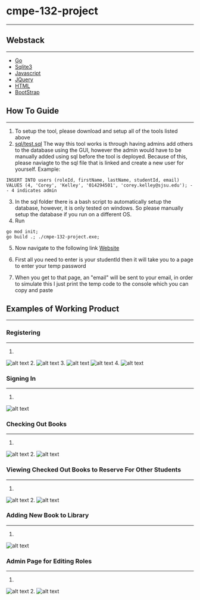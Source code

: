 # cmpe-132-project
---

## Webstack
---

- [Go](https://go.dev/doc/install)
- [Sqlite3](https://www.sqlite.org/download.html)
- [Javascript](https://www.javascript.com/)
- [JQuery](https://jquery.com/)
- [HTML](https://en.wikipedia.org/wiki/HTML)
- [BootStrap](https://getbootstrap.com/)

## How To Guide
---
1. To setup the tool, please download and setup all of the tools listed above
2. [sql/test.sql](./sql/test.sql) The way this tool works is through having admins add others to the database using the GUI, however the admin would have to be manually added using sql before the tool is deployed. Because of this, please naviagte to the sql file that is linked and create a new user for yourself. Example:
```
INSERT INTO users (roleId, firstName, lastName, studentId, email) VALUES (4, 'Corey', 'Kelley', '014294501', 'corey.kelley@sjsu.edu'); -- 4 indicates admin
```
3. In the sql folder there is a bash script to automatically setup the database, however, it is only tested on windows. So please manually setup the database if you run on a different OS.
4. Run 
```
go mod init;
go build .; ./cmpe-132-project.exe;
```
5. Now navigate to the following link [Website](http://localhost:8080/)

6. First all you need to enter is your studentId then it will take you to a page to enter your temp password

7. When you get to that page, an "email" will be sent to your email, in order to simulate this I just print the temp code to the console which you can copy and paste

## Examples of Working Product
---
### Registering
---
1. 
![alt text](pictures/bare-home-page.png)
2. 
![alt text](pictures/image.png)
3. 
![alt text](pictures/image-1.png) ![alt text](pictures/image-2.png)
4. 
![alt text](pictures/image-3.png)
### Signing In
---
1. 
![alt text](pictures/image-4.png)
### Checking Out Books
---
1. 
![alt text](pictures/image-5.png)
2. 
![alt text](pictures/image-7.png)

### Viewing Checked Out Books to Reserve For Other Students
---
1. 
![alt text](pictures/image-8.png)
2. 
![alt text](pictures/image-9.png)

### Adding New Book to Library
---
1. 
![alt text](pictures/image-10.png)

### Admin Page for Editing Roles
---
1. 
![alt text](pictures/image-11.png)
2. 
![alt text](pictures/image-12.png)
